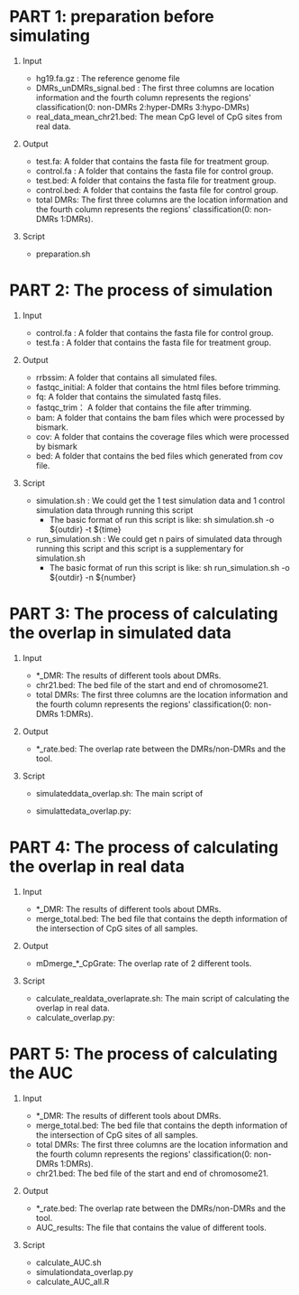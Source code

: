 #  PART 1:  preparation before simulating

1. Input
   - hg19.fa.gz : The reference genome file
   - DMRs_unDMRs_signal.bed : The first three columns are location information and the fourth column represents the regions' classification(0: non-DMRs 2:hyper-DMRs 3:hypo-DMRs)
   - real_data_mean_chr21.bed: The mean CpG level of CpG sites from real data.

2. Output
   -  test.fa: A folder that contains the fasta file for treatment group.
   -  control.fa : A folder that contains the fasta file for control group.
   -  test.bed: A folder that contains the fasta file for treatment group.
   -  control.bed: A folder that contains the fasta file for control group.
   -  total DMRs: The first three columns are the location information and the fourth column represents the regions' classification(0: non-DMRs 1:DMRs).
3. Script
   - preparation.sh

# PART 2: The process of simulation

1. Input
   - control.fa : A folder that contains the fasta file for control group.
   - test.fa : A folder that contains the fasta file for treatment group.

2. Output
   -  rrbssim: A folder that contains all simulated files.
   -  fastqc_initial:  A folder that contains the html files before trimming.
   -  fq:  A folder that contains the simulated fastq files.
   -  fastqc_trim： A folder that contains the file after trimming.
   -  bam:  A folder that contains the bam files which were processed by bismark.
   -  cov:  A folder that contains the coverage files which were processed by bismark
   -  bed:   A folder that contains the bed files which generated from cov file. 
3. Script
   - simulation.sh : We could get the 1 test simulation data and 1 control simulation data through running this script
     - The basic format of run this script is like: sh simulation.sh -o ${outdir} -t ${time}
   - run_simulation.sh : We could get n pairs of simulated data through running this script and this script is a supplementary for simulation.sh
     - The basic format of run this script is like: sh run_simulation.sh -o ${outdir} -n ${number}

#  PART 3: The process of calculating the overlap in simulated data

1. Input

   - *_DMR: The results of different tools about DMRs.
   - chr21.bed: The bed file of the start and end of chromosome21.
   - total DMRs: The first three columns are the location information and the fourth column represents the regions' classification(0: non-DMRs 1:DMRs).

2. Output

   -  *_rate.bed: The overlap rate between the DMRs/non-DMRs and the tool.

3. Script

   - simulateddata_overlap.sh: The main script of 

     

   - simulattedata_overlap.py: 



# PART 4: The process of calculating the overlap in real data

1. Input
   - *_DMR: The results of different tools about DMRs.
   - merge_total.bed: The bed file that contains the depth information of the intersection of CpG sites of all samples.

2. Output
   -  mDmerge\_*_CpGrate: The overlap rate of  2 different tools.
3. Script
   - calculate_realdata_overlaprate.sh: The main script of calculating the overlap in real data.
   - calculate_overlap.py: 



# PART 5: The process of calculating  the AUC

1. Input
   - *_DMR: The results of different tools about DMRs.
   - merge_total.bed: The bed file that contains the depth information of the intersection of CpG sites of all samples.
   - total DMRs: The first three columns are the location information and the fourth column represents the regions' classification(0: non-DMRs 1:DMRs).
   - chr21.bed: The bed file of the start and end of chromosome21.

2. Output
   -  *_rate.bed: The overlap rate between the DMRs/non-DMRs and the tool.
   -  AUC_results: The file that contains the value of different tools.
3. Script
   - calculate_AUC.sh
   - simulationdata_overlap.py
   - calculate_AUC_all.R
